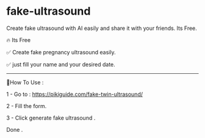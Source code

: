 # fake-ultrasound
Create fake ultrasound with AI easily and share it with your friends. Its Free.

🔥 Its Free

✅ Create fake pregnancy ultrasound easily.

✅ just fill your name and your desired date.



----------------------------------------------------


📌How To Use :

1 - Go to : https://pikiguide.com/fake-twin-ultrasound/

2 - Fill the form.

3 - Click generate fake ultrasound .

Done .
